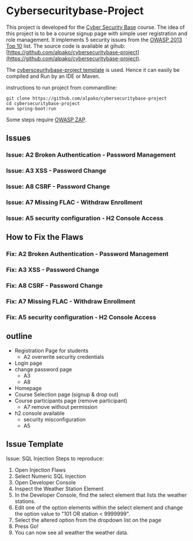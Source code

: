 # Cybersecuritybase-Project

This project is developed for the [Cyber Security Base](https://cybersecuritybase.github.io/) 
course. The idea of this project is to be a course signup page with simple
user registration and role management. It implements 5 security issues from the 
[OWASP 2013 Top 10](https://www.owasp.org/index.php/Top_10_2013-Top_10)
list. The source code is available at gihub:
[https://github.com/alpako/cybersecuritybase-project](https://github.com/alpako/cybersecuritybase-project).

The [cybersceuritybase-project template](https://github.com/cybersecuritybase/cybersecuritybase-project) 
is used. Hence it can easily be compiled and Run by an IDE or Maven.

instructions to run project from commandline:
```
git clone https://github.com/alpako/cybersecuritybase-project
cd cybersecuritybase-project
mvn spring-boot:run
```

Some steps require 
[OWASP ZAP](https://www.owasp.org/index.php/OWASP_Zed_Attack_Proxy_Project).

## Issues

### Issue: A2 Broken Authentication - Password Management

### Issue: A3 XSS - Password Change

### Issue: A8 CSRF - Password Change

### Issue: A7 Missing FLAC - Withdraw Enrollment

### Issue: A5 security configuration - H2 Console Access

## How to Fix the Flaws

### Fix: A2 Broken Authentication - Password Management

### Fix: A3 XSS - Password Change

### Fix: A8 CSRF - Password Change

### Fix: A7 Missing FLAC - Withdraw Enrollment

### Fix: A5 security configuration - H2 Console Access

## outline
* Registration Page for students
  * A2 overwrite security credentials
* Login page
* change password page
  * A3
  * A8
* Homepage
* Course Selection page (signup & drop out)
* Course participants page (remove participant)
  * A7 remove without permission
* h2 console available
  * security misconfiguration
  * A5

## Issue Template
Issue: SQL Injection
Steps to reproduce:
1. Open Injection Flaws
2. Select Numeric SQL Injection
3. Open Developer Console
4. Inspect the Weather Station Element
5. In the Developer Console, find the select element that
   lists the weather stations.
6. Edit one of the option elements within the select element and
   change the option value to "101 OR station < 9999999".
7. Select the altered option from the dropdown list on the page
8. Press Go!
9. You can now see all weather the weather data.


